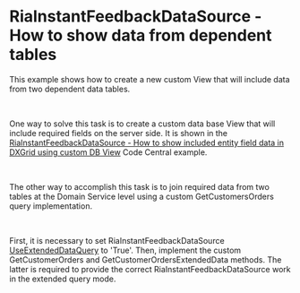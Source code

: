 # RiaInstantFeedbackDataSource - How to show data from dependent tables


<p>This example shows how to create a new custom View that will include data from two dependent data tables.</p><br />
<p>One way to solve this task is to create a custom data base View that will include required fields on the server side.  It is shown in the <a href="https://www.devexpress.com/Support/Center/p/E3951">RiaInstantFeedbackDataSource - How to show included entity field data in DXGrid using custom DB View</a> Code Central example.</p><br />
<p>The other way to accomplish this task is to join required data from two tables at the Domain Service level using a custom GetCustomersOrders query implementation.</p><br />
<p>First, it is necessary to set RiaInstantFeedbackDataSource <a href="http://documentation.devexpress.com/#WPF/DevExpressXpfCoreServerModeWcfInstantFeedbackDataSource_UseExtendedDataQuerytopic"><u>UseExtendedDataQuery</u></a> to 'True'. Then, implement the custom GetCustomerOrders and GetCustomerOrdersExtendedData methods. The latter is required to provide the correct RiaInstantFeedbackDataSource work in the extended query mode.</p>

<br/>


